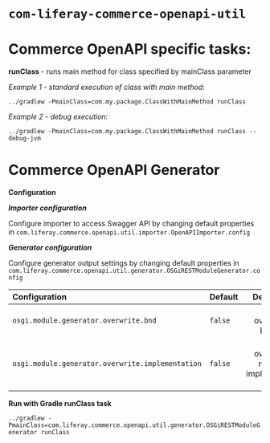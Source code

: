 # `com-liferay-commerce-openapi-util`

# Commerce OpenAPI specific tasks:

**runClass** - runs main method for class specified by mainClass parameter

*Example 1 - standard execution of class with main method:*

`../gradlew -PmainClass=com.my.package.ClassWithMainMethod runClass`

*Example 2 - debug execution:*

`../gradlew -PmainClass=com.my.package.ClassWithMainMethod runClass --debug-jvm`

# Commerce OpenAPI Generator

**Configuration**

***Importer configuration***

Configure importer to access Swagger API by changing default properties in
`com.liferay.commerce.openapi.util.importer.OpenAPIImporter.config`

***Generator configuration***

Configure generator output settings by changing default properties in
`com.liferay.commerce.openapi.util.generator.OSGiRESTModuleGenerator.config`

| Configuration | Default | Description |
|:---|:---|:---:|
| `osgi.module.generator.overwrite.bnd` | `false` | avoid overwriting BND file |
| `osgi.module.generator.overwrite.implementation` | `false` | avoid overwriting resource implementation file |

**Run with Gradle runClass task**

`../gradlew -PmainClass=com.liferay.commerce.openapi.util.generator.OSGiRESTModuleGenerator runClass`